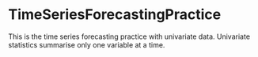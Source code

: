 # TimeSeriesForecastingPractice

This is the time series forecasting practice with univariate data. Univariate statistics summarise only one variable at a time.
